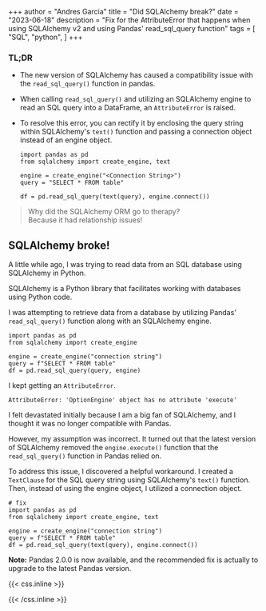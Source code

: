 +++
author = "Andres Garcia"
title = "Did SQLAlchemy break?"
date = "2023-06-18"
description = "Fix for the AttributeError that happens when using SQLAlchemy v2 and using Pandas' read_sql_query function"
tags = [
    "SQL",
    "python",
]
+++

### TL;DR 
- The new version of SQLAlchemy has caused a compatibility issue with the `read_sql_query()` function in pandas. 
- When calling `read_sql_query()` and utilizing an SQLAlchemy engine to read an SQL query into a DataFrame, an `AttributeError` is raised.
- To resolve this error, you can rectify it by enclosing the query string within SQLAlchemy's `text()` function and passing a connection object instead of an engine object.

    ```
    import pandas as pd
    from sqlalchemy import create_engine, text

    engine = create_engine("<Connection String>")
    query = "SELECT * FROM table"

    df = pd.read_sql_query(text(query), engine.connect())
    ```

>Why did the SQLAlchemy ORM go to therapy?  
>Because it had relationship issues!  

## SQLAlchemy broke! 

A little while ago, I was trying to read data from an SQL database using SQLAlchemy in Python.  

SQLAlchemy is a Python library that facilitates working with databases using Python code.

I was attempting to retrieve data from a database by utilizing Pandas' `read_sql_query()` function along with an SQLAlchemy engine.
```
import pandas as pd
from sqlalchemy import create_engine

engine = create_engine("connection string")
query = f"SELECT * FROM table"
df = pd.read_sql_query(query, engine)
```

I kept getting an `AttributeError`.
```
AttributeError: 'OptionEngine' object has no attribute 'execute'
```

I felt devastated initially because I am a big fan of SQLAlchemy, and I thought it was no longer compatible with Pandas.

However, my assumption was incorrect. It turned out that the latest version of SQLAlchemy removed the `engine.execute()` function that the `read_sql_query()` function in Pandas relied on.

To address this issue, I discovered a helpful workaround. I created a `TextClause` for the SQL query string using SQLAlchemy's `text()` function. Then, instead of using the engine object, I utilized a connection object.

```
# fix
import pandas as pd
from sqlalchemy import create_engine, text

engine = create_engine("connection string")
query = f"SELECT * FROM table"
df = pd.read_sql_query(text(query), engine.connect())
```

**Note:** Pandas 2.0.0 is now available, and the recommended fix is actually to upgrade to the latest Pandas version.

{{< css.inline >}}
<style>
.canon { background: white; width: 100%; height: auto; }
</style>
{{< /css.inline >}}
